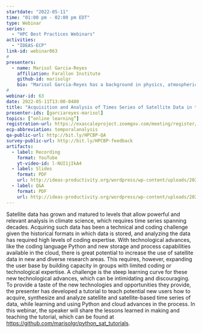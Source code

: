 ```yaml
---
startdate: "2022-05-11"
time: "01:00 pm - 02:00 pm EDT"
type: Webinar
series:
  - "HPC Best Practices Webinars"
activities:
  - "IDEAS-ECP"
link-id: webinar063
#
presenters:
  - name: Marisol Garcia-Reyes
    affiliation: Farallon Institute
    github-id: marisolgr
    bio: "Marisol Garcia-Reyes has a background in physics, atmospheric science and computer sciences, but she’s an oceanographer at heart. Her research focuses on how climate change and variability impact marine environments and ecosystems, and on climate extreme events. For this, she analyzes large amounts of diverse data, including satellite, in situ and model data, using it in her own research and in collaborative research where Earth data and her data expertise is needed. This has motivated her to learn and share her experiences and expertise on new data and coding advances. She is also a mentor, committed to increasing access, equity, and diversity in education and in sciences."
#
webinar-id: 63
date: 2022-05-11T13:00-0400
title: "Acquisition and Analysis of Times Series of Satellite Data in the Cloud – Lessons from the Field"
presenter-ids: [garciareyes-marisol]
topics: [“online learning”]
registration-url: https://exascaleproject.zoomgov.com/meeting/register/vJItdO2vqzgvEovKLczTLnUWLwKVpVPbE4g
ecp-abbreviation: temporalanalysis
qa-public-url: http://bit.ly/HPCBP-QA
survey-public-url: http://bit.ly/HPCBP-feedback
artifacts:
  - label: Recording
    format: YouTube
    yt-video-id: l-NUI1jIkA4
  - label: Slides
    format: PDF
    url: http://ideas-productivity.org/wordpress/wp-content/uploads/2022/05/hpcbp063-temporalanalysis.pdf
  - label: Q&A
    format: PDF
    url: http://ideas-productivity.org/wordpress/wp-content/uploads/2022/05/hpcbp063-temporalanalysis-qa.pdf
---
```

Satellite data has grown and matured to levels that allow powerful and relevant analysis in climate science, which requires time series spanning decades. Acquiring such data has been a technical and coding challenge given the historical formats in which data is stored, and analyzing the data has required high levels of coding expertise. With technological advances, like the coding language Python and new storage and process capabilities available in the cloud, there is great potential to increase the use of satellite data in new and diverse research areas. This requires, however, expanding the user base by building capacity in groups with limited coding or technological expertise. A challenge is the steep learning curve for these new technological advances, which can be intimidating and discouraging. To provide a taste of the new technologies and opportunities they provide, the presenter has developed a tutorial to teach potential new users how to acquire, synthesize and analyze satellite and satellite-based time series of data, while learning and using Python and cloud advances in the process. In this webinar, the speaker will share the lessons learned in making and teaching the tutorial, which can be found at <https://github.com/marisolgr/python_sat_tutorials>.
